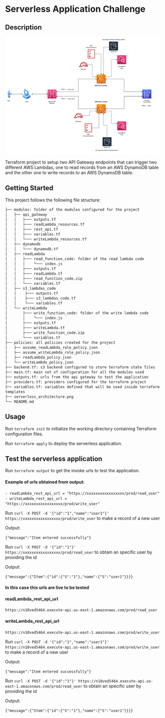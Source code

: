 # Serverless Application Challenge

## Description
![Alt text](/serverless_architecture.png?raw=true "Serverless architecture")

Terraform project to setup two API Gateway endpoints that can trigger two different AWS Lambdas, one to read records from an AWS DynamoDB table and the other one to write records to an AWS DynamoDB table.

## Getting Started
This project follows the following file structure:
```
├── modules: folder of the modules configured for the project
│   ├── api_gateway
│   │   ├─── outputs.tf
│   │   ├─── readLambda_resources.tf
│   │   ├─── rest_api.tf
│   │   ├─── variables.tf
│   │   └─── writeLambda_resources.tf
│   ├── dynamodb
│   │   └─── dynamodb.tf
│   ├── readLambda
│   │   ├─── read_function_code: folder of the read lambda code
│   │   │    └─── index.js
│   │   ├─── outputs.tf
│   │   ├─── readLambda.tf
│   │   ├─── read_function_code.zip
│   │   └─── variables.tf
│   ├── s3_lambdas_code
│   │    ├─── outputs.tf
│   │    ├─── s3_lambdas_code.tf
│   │    └─── variables.tf
│   └── writeLambda
│       ├─── write_function_code: folder of the write lambda code
│       │    └─── index.js
│       ├─── outputs.tf
│       ├─── writeLambda.tf
│       ├─── write_function_code.zip
│       └─── variables.tf
├── policies: all policies created for the project
│   ├── assume_readLambda_role_policy.json
│   ├── assume_writeLambda_role_policy.json
│   ├── readLambda_policy.json
│   └── writeLambda_policy.json
├── backend.tf: s3 backend configured to store terraform state files
├── main.tf: main set of configuration for all the modules used
├── outputs.tf: urls from the api gateway to test the application
├── providers.tf: providers configured for the terraform project
├── variables.tf: variables defined that will be used inside terraform templates
├── serverless_architecture.png
└── README.md
```

## Usage
Run ```terraform init``` to initialize the working directory containing Terraform configuration files.

Run ```terraform apply``` to deploy the serverless application.


## Test the serverless application

Run ```terraform output``` to get the invoke urls to test the application.

#### Example of urls obtained from output:

` - readLambda_rest_api_url = "https://xxxxxxxxxxxxxxxxx/prod/read_user" `<br />
` - writeLambda_rest_api_url = "https://xxxxxxxxxxxxxxxxx/prod/write_user" `

Run ```curl -X POST -d '{"id":"1","name":"user1"}' https://xxxxxxxxxxxxxxxxx/prod/write_user``` to make a record of a new user

Output:

  `{"message":"Item entered successfully"}`


Run ```curl -X POST -d '{"id":"1"}' https://xxxxxxxxxxxxxxxxx/prod/read_user``` to obtain an specific user by providing the id

Output:

  `{"message":{"Item":{"id":{"S":"1"},"name":{"S":"user1"}}}}`


#### In this case this urls are live to be tested 

#### readLambda_rest_api_url
 `https://n10ved5464.execute-api.us-east-1.amazonaws.com/prod/read_user`

#### writeLambda_rest_api_url 
 `https://n10ved5464.execute-api.us-east-1.amazonaws.com/prod/write_user` 

Run ```curl -X POST -d '{"id":"1","name":"user1"}' https://n10ved5464.execute-api.us-east-1.amazonaws.com/prod/write_user``` to make a record of a new user

Output:

  `{"message":"Item entered successfully"}`


Run ```curl -X POST -d '{"id":"1"}' https://n10ved5464.execute-api.us-east-1.amazonaws.com/prod/read_user``` to obtain an specific user by providing the id

Output:

  `{"message":{"Item":{"id":{"S":"1"},"name":{"S":"user1"}}}}`

